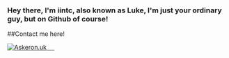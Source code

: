 ### Hey there, I'm iintc, also known as Luke, I'm just your ordinary guy, but on Github of course!


##Contact me here!
<p align="left">
<a href="https://www.askeron.uk" target="_blank"> 
  <img alt="Askeron.uk" src="https://img.shields.io/badge/Askeron.uk-0078d7.svg"/>
  &emsp;
<!--# <a href="https://www.linkedin.com/in/MichaelHAsker" target="_blank"> 
  <img alt="linkedin" src="https://img.shields.io/badge/Linkedin-0078d7.svg"/> --!>
